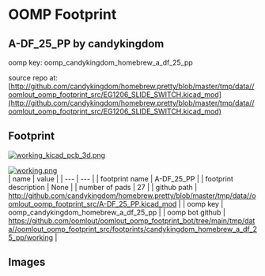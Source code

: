 # OOMP Footprint  
## A-DF_25_PP  by candykingdom  
  
oomp key: oomp_candykingdom_homebrew_a_df_25_pp  
  
source repo at: [http://github.com/candykingdom/homebrew.pretty/blob/master/tmp/data//oomlout_oomp_footprint_src/‎EG1206‎_SLIDE_SWITCH.kicad_mod](http://github.com/candykingdom/homebrew.pretty/blob/master/tmp/data//oomlout_oomp_footprint_src/‎EG1206‎_SLIDE_SWITCH.kicad_mod)  
## Footprint  
  
[![working_kicad_pcb_3d.png](working_kicad_pcb_3d_600.png)](working_kicad_pcb_3d.png)  
  
[![working.png](working_600.png)](working.png)  
| name | value | 
| --- | --- | 
| footprint name | A-DF_25_PP | 
| footprint description | None | 
| number of pads | 27 | 
| github path | http://github.com/candykingdom/homebrew.pretty/blob/master/tmp/data//oomlout_oomp_footprint_src/A-DF_25_PP.kicad_mod | 
| oomp key | oomp_candykingdom_homebrew_a_df_25_pp | 
| oomp bot github | https://github.com/oomlout/oomlout_oomp_footprint_bot/tree/main/tmp/data//oomlout_oomp_footprint_src/footprints/candykingdom_homebrew_a_df_25_pp/working | 
## Images  
